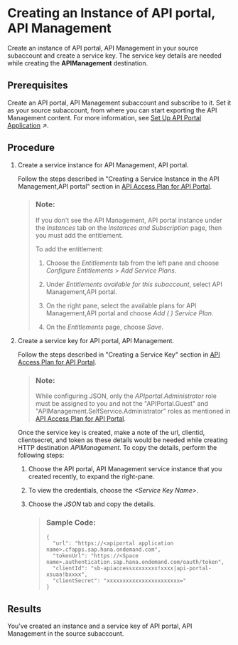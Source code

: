 <!-- loio6129172da707433fb2fe3168421a3742 -->

# Creating an Instance of API portal, API Management

Create an instance of API portal, API Management in your source subaccount and create a service key. The service key details are needed while creating the **APIManagement** destination.



<a name="loio6129172da707433fb2fe3168421a3742__prereq_cst_znj_v4b"/>

## Prerequisites

Create an API portal, API Management subaccount and subscribe to it. Set it as your source subaccount, from where you can start exporting the API Management content. For more information, see [Set Up API Portal Application](https://help.sap.com/viewer/66d066d903c2473f81ec33acfe2ccdb4/Cloud/en-US/29c281b4a002404eba44e91c6fad0d34.html "To create APIs, products, import policy templates, and view applications, set up the API portal application.") :arrow_upper_right:.



<a name="loio6129172da707433fb2fe3168421a3742__steps_qlq_gqs_44b"/>

## Procedure

1.  Create a service instance for API Management, API portal.

    Follow the steps described in "Creating a Service Instance in the API Management,API portal" section in [API Access Plan for API Portal](../api-access-plan-for-api-portal-24a2c37.md).

    > ### Note:  
    > If you don't see the API Management, API portal instance under the *Instances* tab on the *Instances and Subscription* page, then you must add the entitlement.
    > 
    > To add the entitlement:
    > 
    > 1.  Choose the *Entitlements* tab from the left pane and choose *Configure Entitlements* \> *Add Service Plans*.
    > 
    > 2.  Under *Entitlements available for this subaccount*, select API Management,API portal.
    > 
    > 3.  On the right pane, select the available plans for API Management,API portal and choose *Add \( \) Service Plan*.
    > 
    > 4.  On the *Entitlements* page, choose *Save*.

2.  Create a service key for API portal, API Management.

    Follow the steps described in "Creating a Service Key" section in [API Access Plan for API Portal](../api-access-plan-for-api-portal-24a2c37.md).

    > ### Note:  
    > While configuring JSON, only the *APIportal.Administrator* role must be assigned to you and not the "APIPortal.Guest" and "APIManagement.SelfService.Administrator" roles as mentioned in [API Access Plan for API Portal](../api-access-plan-for-api-portal-24a2c37.md).

    Once the service key is created, make a note of the url, clientid, clientsecret, and token as these details would be needed while creating HTTP destination *APIManagement*. To copy the details, perform the following steps:

    1.  Choose the API portal, API Management service instance that you created recently, to expand the right-pane.

    2.  To view the credentials, choose the *<Service Key Name\>*.

    3.  Choose the *JSON* tab and copy the details.

        > ### Sample Code:  
        > ```
        > {
        > 	"url": "https://<apiportal application name>.cfapps.sap.hana.ondemand.com",
        > 	"tokenUrl": "https://<Space name>.authentication.sap.hana.ondemand.com/oauth/token",
        > 	"clientId": "sb-apiaccessxxxxxxxx!xxxx|api-portal-xsuaa!bxxxx",
        > 	"clientSecret": "xxxxxxxxxxxxxxxxxxxxxxx="
        > }
        > 
        > ```





<a name="loio6129172da707433fb2fe3168421a3742__result_ksq_fgv_n4b"/>

## Results

You've created an instance and a service key of API portal, API Management in the source subaccount.

